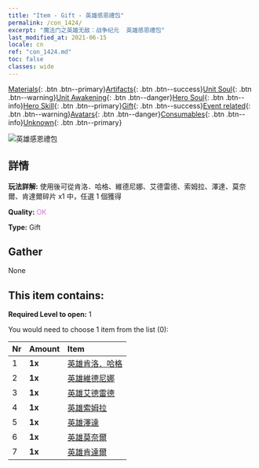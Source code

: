 ```yaml
---
title: "Item - Gift - 英雄感恩禮包"
permalink: /con_1424/
excerpt: "魔法门之英雄无敌：战争纪元  英雄感恩禮包"
last_modified_at: 2021-06-15
locale: cn
ref: "con_1424.md"
toc: false
classes: wide
---
```

 [Materials](/ItemsCN/){: .btn .btn--primary}[Artifacts](/ItemsCN/Artifacts/){: .btn .btn--success}[Unit Soul](/ItemsCN/UnitSoul/){: .btn .btn--warning}[Unit Awakening](/ItemsCN/UnitAwakening/){: .btn .btn--danger}[Hero Soul](/ItemsCN/HeroSoul/){: .btn .btn--info}[Hero Skill](/ItemsCN/HeroSkill/){: .btn .btn--primary}[Gift](/ItemsCN/Gift/){: .btn .btn--success}[Event related](/ItemsCN/Events/){: .btn .btn--warning}[Avatars](/ItemsCN/Avatars/){: .btn .btn--danger}[Consumables](/ItemsCN/Consumables/){: .btn .btn--info}[Unknown](/ItemsCN/Unknown/){: .btn .btn--primary}

 ![英雄感恩禮包](/images/t/i_907038.png)

## 詳情
 **玩法詳解:** 使用後可從肯洛．哈格、維德尼娜、艾德雷德、索姆拉、澤達、莫奈爾、肯達爾碎片 x1 中，任選 1 個獲得

 **Quality:** <span style="color: #DA70D6">OK</span>

 **Type:** Gift

## Gather

  None

## This item contains:

 **Required Level to open:** 1

 You would need to choose 1 item from the list (0):

  | Nr | Amount |     Item    |
  |:---|:-------|:------------|
  | 1 |  **1x** | [英雄肯洛．哈格](/cn/Items/her_375/) |  | 
  | 2 |  **1x** | [英雄維德尼娜](/cn/Items/her_372/) |  | 
  | 3 |  **1x** | [英雄艾德雷德](/cn/Items/her_359/) |  | 
  | 4 |  **1x** | [英雄索姆拉](/cn/Items/her_386/) |  | 
  | 5 |  **1x** | [英雄澤達](/cn/Items/her_385/) |  | 
  | 6 |  **1x** | [英雄莫奈爾](/cn/Items/her_379/) |  | 
  | 7 |  **1x** | [英雄肯達爾](/cn/Items/her_363/) |  | 

